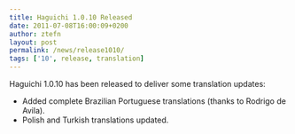 ```yaml
---
title: Haguichi 1.0.10 Released
date: 2011-07-08T16:00:09+0200
author: ztefn
layout: post
permalink: /news/release1010/
tags: ['10', release, translation]
---
```

Haguichi 1.0.10 has been released to deliver some translation updates:

  * Added complete Brazilian Portuguese translations (thanks to Rodrigo de Avila).
  * Polish and Turkish translations updated.

